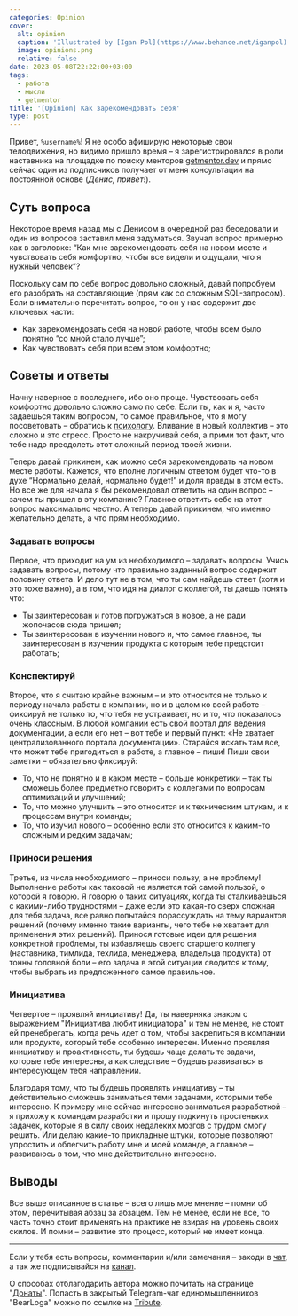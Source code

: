 ```yaml
---
categories: Opinion
cover:
  alt: opinion
  caption: 'Illustrated by [Igan Pol](https://www.behance.net/iganpol)'
  image: opinions.png
  relative: false
date: 2023-05-08T22:22:00+03:00
tags:
  - работа
  - мысли
  - getmentor
title: '[Opinion] Как зарекомендовать себя'
type: post
---
```


Привет, `%username%`! Я не особо афиширую некоторые свои телодвижения, но видимо пришло время – я зарегистрировался в роли наставника на площадке по поиску менторов [getmentor.dev](https://getmentor.dev/mentor/michael-savin-1427) и прямо сейчас один из подписчиков получает от меня консультации на постоянной основе (*Денис, привет!*).

## Суть вопроса

Некоторое время назад мы с Денисом в очередной раз беседовали и один из вопросов заставил меня задуматься. Звучал вопрос примерно как в заголовке: “Как мне зарекомендовать себя на новом месте и чувствовать себя комфортно, чтобы все видели и ощущали, что я нужный человек”?

Поскольку сам по себе вопрос довольно сложный, давай попробуем его разобрать на составляющие (прям как со сложным SQL-запросом). Если внимательно перечитать вопрос, то он у нас содержит две ключевых части:

- Как зарекомендовать себя на новой работе, чтобы всем было понятно “со мной стало лучше”;
- Как чувствовать себя при всем этом комфортно;

## Советы и ответы

Начну наверное с последнего, ибо оно проще. Чувствовать себя комфортно довольно сложно само по себе. Если ты, как и я, часто задаешься таким вопросом, то самое правильное, что я могу посоветовать – обратись к [психологу](https://vk.com/psihologsvami). Вливание в новый коллектив – это сложно и это стресс. Просто не накручивай себя, а прими тот факт, что тебе надо преодолеть этот сложный период твоей жизни.

Теперь давай прикинем, как можно себя зарекомендовать на новом месте работы. Кажется, что вполне логичным ответом будет что-то в духе “Нормально делай, нормально будет!” и доля правды в этом есть. Но все же для начала я бы рекомендовал ответить на один вопрос – зачем ты пришел в эту компанию? Главное ответить себе на этот вопрос максимально честно. А теперь давай прикинем, что именно желательно делать, а что прям необходимо.

### Задавать вопросы

Первое, что приходит на ум из необходимого – задавать вопросы. Учись задавать вопросы, потому что правильно заданный вопрос содержит половину ответа. И дело тут не в том, что ты сам найдешь ответ (хотя и это тоже важно), а в том, что идя на диалог с коллегой, ты даешь понять что:

- Ты заинтересован и готов погружаться в новое, а не ради жопочасов сюда пришел;
- Ты заинтересован в изучении нового и, что самое главное, ты заинтересован в изучении продукта с которым тебе предстоит работать;

### Конспектируй

Второе, что я считаю крайне важным – и это относится не только к периоду начала работы в компании, но и в целом ко всей работе – фиксируй не только то, что тебя не устраивает, но и то, что показалось очень классным. В любой компании есть свой портал для ведения документации, а если его нет – вот тебе и первый пункт: «Не хватает централизованного портала документации». Старайся искать там все, что может тебе пригодиться в работе, а главное – пиши! Пиши свои заметки – обязательно фиксируй:

- То, что не понятно и в каком месте – больше конкретики – так ты сможешь более предметно говорить с коллегами по вопросам оптимизаций и улучшений;
- То, что можно улучшить – это относится и к техническим штукам, и к процессам внутри команды;
- То, что изучил нового – особенно если это относится к каким-то сложным и редким задачам;

### Приноси решения

Третье, из числа необходимого – приноси пользу, а не проблему! Выполнение работы как таковой не является той самой пользой, о которой я говорю. Я говорю о таких ситуациях, когда ты сталкиваешься с какими-либо трудностями – даже если это какая-то сверх сложная для тебя задача, все равно попытайся порассуждать на тему вариантов решений (почему именно такие варианты, чего тебе не хватает для применения этих решений). Принося готовые идеи для решения конкретной проблемы, ты избавляешь своего старшего коллегу (наставника, тимлида, техлида, менеджера, владельца продукта) от тонны головной боли – его задача в этой ситуации сводится к тому, чтобы выбрать из предложенного самое правильное.

### Инициатива

Четвертое – проявляй инициативу! Да, ты наверняка знаком с выражением "Инициатива любит инициатора" и тем не менее, не стоит ей пренебрегать, когда речь идет о том, чтобы закрепиться в компании или продукте, который тебе особенно интересен. Именно проявляя инициативу и проактивность, ты будешь чаще делать те задачи, которые тебе интересны, а как следствие – будешь развиваться в интересующем тебя направлении.

Благодаря тому, что ты будешь проявлять инициативу – ты действительно сможешь заниматься теми задачами, которыми тебе интересно. К примеру мне сейчас интересно заниматься разработкой – я прихожу к командам разработки и прошу подкинуть простеньких задачек, которые я в силу своих недалеких мозгов с трудом смогу решить. Или делаю какие-то прикладные штуки, которые позволяют упростить и облегчить работу мне и моей команде, а главное – развиваюсь в том, что мне действительно интересно.

## Выводы

Все выше описанное в статье – всего лишь мое мнение – помни об этом, перечитывая абзац за абзацем. Тем не менее, если не все, то часть точно стоит применять на практике не взирая на уровень своих скилов. И помни – развитие это процесс, который не имеет конца.

---

Если у тебя есть вопросы, комментарии и/или замечания – заходи в [чат](https://ttttt.me/jtprogru_chat), а так же подписывайся на [канал](https://ttttt.me/jtprogru_channel).

О способах отблагодарить автора можно почитать на странице "[Донаты](https://jtprog.ru/donations/)". Попасть в закрытый Telegram-чат единомышленников "BearLoga" можно по ссылке на [Tribute](https://web.tribute.tg/s/oRV).
